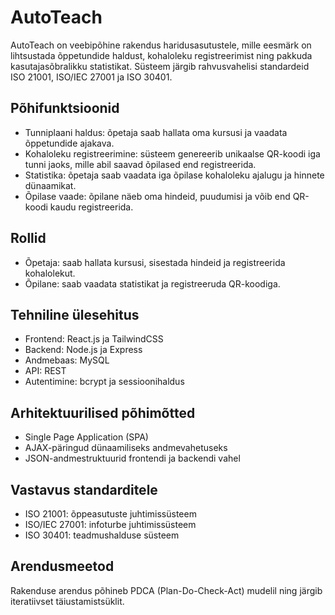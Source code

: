 # AutoTeach

AutoTeach on veebipõhine rakendus haridusasutustele, mille eesmärk on lihtsustada õppetundide haldust, kohaloleku registreerimist ning pakkuda kasutajasõbralikku statistikat. Süsteem järgib rahvusvahelisi standardeid ISO 21001, ISO/IEC 27001 ja ISO 30401.

## Põhifunktsioonid

- Tunniplaani haldus: õpetaja saab hallata oma kursusi ja vaadata õppetundide ajakava.
- Kohaloleku registreerimine: süsteem genereerib unikaalse QR-koodi iga tunni jaoks, mille abil saavad õpilased end registreerida.
- Statistika: õpetaja saab vaadata iga õpilase kohaloleku ajalugu ja hinnete dünaamikat.
- Õpilase vaade: õpilane näeb oma hindeid, puudumisi ja võib end QR-koodi kaudu registreerida.

## Rollid

- Õpetaja: saab hallata kursusi, sisestada hindeid ja registreerida kohalolekut.
- Õpilane: saab vaadata statistikat ja registreeruda QR-koodiga.

## Tehniline ülesehitus

- Frontend: React.js ja TailwindCSS
- Backend: Node.js ja Express
- Andmebaas: MySQL
- API: REST
- Autentimine: bcrypt ja sessioonihaldus

## Arhitektuurilised põhimõtted

- Single Page Application (SPA)
- AJAX-päringud dünaamiliseks andmevahetuseks
- JSON-andmestruktuurid frontendi ja backendi vahel

## Vastavus standarditele

- ISO 21001: õppeasutuste juhtimissüsteem
- ISO/IEC 27001: infoturbe juhtimissüsteem
- ISO 30401: teadmushalduse süsteem

## Arendusmeetod

Rakenduse arendus põhineb PDCA (Plan-Do-Check-Act) mudelil ning järgib iteratiivset täiustamistsüklit.
